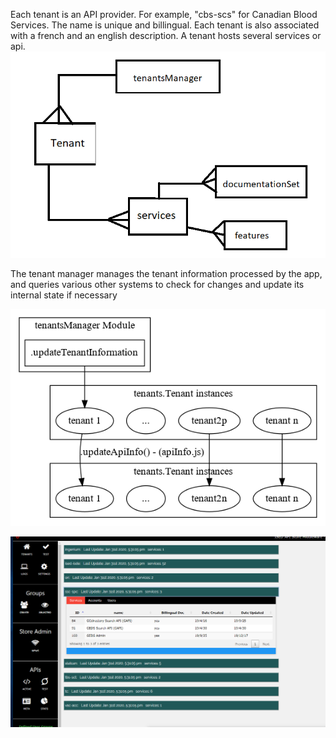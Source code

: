 Each tenant is an API provider. For example, "cbs-scs" for Canadian Blood Services. The name is unique and billingual. Each tenant is also associated with a french and an english description. A tenant hosts several services or api. 
![](https://github.com/franckEinstein90/ISED-3Scale-Middleware/blob/master/docs/architecture/tenants_services.png)

The tenant manager manages the tenant information processed by the app, and queries various other systems to check for changes and update its internal state if necessary

![Image of cycle](https://github.com/franckEinstein90/ISED-3Scale-Middleware/blob/master/docs/tenantInfoRefreshCycle.png)

![A tenant and its services](https://github.com/franckEinstein90/ISED-3Scale-Middleware/blob/master/docs/tenantPaneServices.png)
